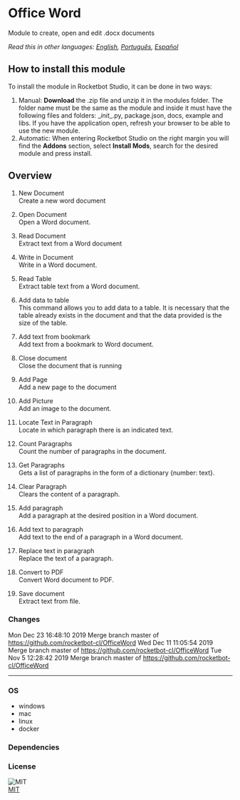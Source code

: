 



# Office Word
  
Module to create, open and edit .docx documents  

*Read this in other languages: [English](README.md), [Português](README.pr.md), [Español](README.es.md)*

## How to install this module
  
To install the module in Rocketbot Studio, it can be done in two ways:
1. Manual: __Download__ the .zip file and unzip it in the modules folder. The folder name must be the same as the module and inside it must have the following files and folders: \__init__.py, package.json, docs, example and libs. If you have the application open, refresh your browser to be able to use the new module.
2. Automatic: When entering Rocketbot Studio on the right margin you will find the **Addons** section, select **Install Mods**, search for the desired module and press install.  


## Overview


1. New Document  
Create a new word document

2. Open Document  
Open a Word document.

3. Read Document  
Extract text from a Word document

4. Write in Document  
Write in a Word document.

5. Read Table  
Extract table text from a Word document.

6. Add data to table  
This command allows you to add data to a table. It is necessary that the table already exists in the document and that the data provided is the size of the table.

7. Add text from bookmark  
Add text from a bookmark to Word document.

8. Close document  
Close the document that is running

9. Add Page  
Add a new page to the document

10. Add Picture  
Add an image to the document.

11. Locate Text in Paragraph  
Locate in which paragraph there is an indicated text.

12. Count Paragraphs  
Count the number of paragraphs in the document.

13. Get Paragraphs  
Gets a list of paragraphs in the form of a dictionary {number: text}.

14. Clear Paragraph  
Clears the content of a paragraph.

15. Add paragraph  
Add a paragraph at the desired position in a Word document.

16. Add text to paragraph  
Add text to the end of a paragraph in a Word document.

17. Replace text in paragraph  
Replace the text of a paragraph.

18. Convert to PDF  
Convert Word document to PDF.

19. Save document  
Extract text from file.  



### Changes
Mon Dec 23 16:48:10 2019  Merge branch master of https://github.com/rocketbot-cl/OfficeWord
Wed Dec 11 11:05:54 2019  Merge branch master of https://github.com/rocketbot-cl/OfficeWord
Tue Nov 5 12:28:42 2019  Merge branch master of https://github.com/rocketbot-cl/OfficeWord

----
### OS

- windows
- mac
- linux
- docker

### Dependencies

### License
  
![MIT](https://camo.githubusercontent.com/107590fac8cbd65071396bb4d04040f76cde5bde/687474703a2f2f696d672e736869656c64732e696f2f3a6c6963656e73652d6d69742d626c75652e7376673f7374796c653d666c61742d737175617265)  
[MIT](http://opensource.org/licenses/mit-license.ph)